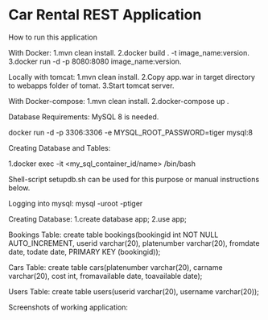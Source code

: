 # Car Rental REST Application

How to run this application

With Docker:
1.mvn clean install.
2.docker build . -t image_name:version.
3.docker run -d -p 8080:8080 image_name:version.

Locally with tomcat:
1.mvn clean install.
2.Copy app.war in target directory to webapps folder of tomat.
3.Start tomcat server.

With Docker-compose:
1.mvn clean install.
2.docker-compose up .


Database Requirements:
MySQL 8 is needed. 

docker run -d -p 3306:3306 -e MYSQL_ROOT_PASSWORD=tiger mysql:8



Creating Database and Tables: 

1.docker exec -it <my_sql_container_id/name> /bin/bash

Shell-script setupdb.sh can be used for this purpose or manual instructions below.

Logging into mysql:
mysql -uroot -ptiger

Creating Database: 
1.create database app;
2.use app;

Bookings Table:
create table bookings(bookingid int NOT NULL AUTO_INCREMENT, userid varchar(20), platenumber varchar(20), fromdate date, todate date, PRIMARY KEY (bookingid));

Cars Table:
create table cars(platenumber varchar(20), carname varchar(20), cost int, fromavailable date, toavailable date);

Users Table:
create table users(userid varchar(20), username varchar(20));

Screenshots of working application:
